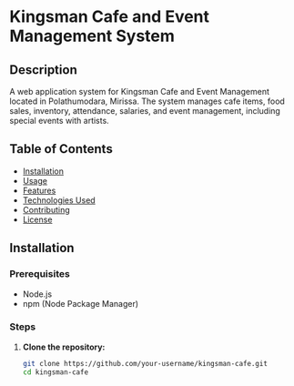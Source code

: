 # Kingsman Cafe and Event Management System

## Description
A web application system for Kingsman Cafe and Event Management located in Polathumodara, Mirissa. The system manages cafe items, food sales, inventory, attendance, salaries, and event management, including special events with artists.

## Table of Contents
- [Installation](#installation)
- [Usage](#usage)
- [Features](#features)
- [Technologies Used](#technologies-used)
- [Contributing](#contributing)
- [License](#license)

## Installation
### Prerequisites
- Node.js
- npm (Node Package Manager)

### Steps
1. **Clone the repository:**
   ```bash
   git clone https://github.com/your-username/kingsman-cafe.git
   cd kingsman-cafe
